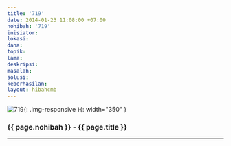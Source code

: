 ```yaml
---
title: '719'
date: 2014-01-23 11:08:00 +07:00
nohibah: '719'
inisiator:
lokasi:
dana:
topik:
lama:
deskripsi:
masalah:
solusi:
keberhasilan:
layout: hibahcmb
---
```


![719](/static/img/hibahcmb/719.png){: .img-responsive }{: width="350" }

### {{ page.nohibah }} - {{ page.title }}

---
